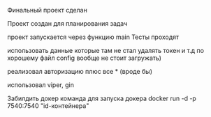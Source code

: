 Финальный проект сделан

Проект создан для планирования задач

проект запускается через функцию main
Тесты проходят

использовать данные которые там 
не стал удалять токен и т.д по хорошему файл config вообще не стоит загружать) 

реализовал авторизацию плюс все * (вроде бы)

использовал viper, gin

Забилдить докер
команда для запуска докера docker run -d -p 7540:7540 "id-контейнера"